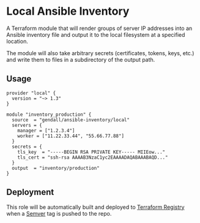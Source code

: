 # Local Ansible Inventory

A Terraform module that will render groups of server IP addresses into an Ansible inventory file and output it to the local filesystem at a specified location.

The module will also take arbitrary secrets (certificates, tokens, keys, etc.) and write them to files in a subdirectory of the output path.

## Usage

```hcl
provider "local" {
  version = "~> 1.3"
}

module "inventory_production" {
  source  = "gendall/ansible-inventory/local"
  servers = {     
    manager = ["1.2.3.4"]
    worker = ["11.22.33.44", "55.66.77.88"]
  }
  secrets = {
    tls_key  = "-----BEGIN RSA PRIVATE KEY----- MIIEow..."
    tls_cert = "ssh-rsa AAAAB3NzaC1yc2EAAAADAQABAAABAQD..."
  }
  output  = "inventory/production"
}
```

## Deployment

This role will be automatically built and deployed to [Terraform Registry](https://registry.terraform.io/modules/gendall) when a [Semver](https://semver.org) tag is pushed to the repo.
